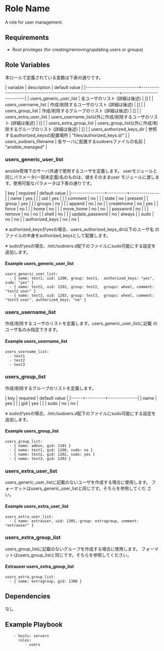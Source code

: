 Role Name
=========

A role for user management.

Requirements
------------

* Root privileges (for creating/removing/updating users or groups)

Role Variables
--------------

本ロールで定義されている変数は下表の通りです。

| variable                  | description                                                       | default value              |
|---------------------------+-------------------------------------------------------------------+----------------------------|
| users_generic_user_list   | 全ユーザのリスト (詳細は後述)                                     | []                         |
| users_username_list       | 作成/削除するユーザのリスト (詳細は後述)                          | []                         |
| users_group_list          | 作成/削除するグループのリスト (詳細は後述)                        | []                         |
| users_extra_user_list     | users_username_list以外に作成/削除するユーザのリスト (詳細は後述) | []                         |
| users_extra_group_list    | users_group_list以外に作成/削除するグループのリスト (詳細は後述)  | []                         |
| users_authorized_keys_dir | 参照するauthorized_keysの配置場所                                 | "files/authorized_keys.d/" |
| users_sudoers_filename    | 各サーバに配置するsudoersファイルの名前                           | "ansible_managed"          |


### users_generic_user_list

ansible管理下のサーバ共通で使用するユーザを定義します。
userモジュールと同じパラメータ(一部未定義)名のものは、値をそのままuser
モジュールに渡します。使用可能なパラメータは下表の通りです。

| key             | required | default value |
|-----------------+----------+---------------|
| name            | yes      |               |
| uid             | yes      |               |
| comment         | no       |               |
| state           | no       | present       |
| group           | yes      |               |
| groups          | no       |               |
| append          | no       | no            |
| createhome      | no       | yes           |
| force           | no       |               |
| home            | no       |               |
| move_home       | no       | no            |
| password        | no       |               |
| remove          | no       | no            |
| shell           | no       |               |
| update_password | no       | always        |
| sudo            | no       | no            |
| authorized_keys | no       | no            |

※ authorized_keysがyesの場合、users_authorized_keys_dir以下のユーザ名
   のファイルの中身をauthorized_keysとして配置します。
   
※ sudoがyesの場合、/etc/sudoers.d配下のファイルにsudo可能にする設定を
   追加します。

#### Example users_generic_user_list

```
users_generic_user_list:
  - { name: test1, uid: 1200, group: test1,  authorized_keys: "yes", sudo: "yes" }
  - { name: test2, uid: 1202, group: test2,  groups: wheel, comment: "test2 user" }
  - { name: test3, uid: 1203, group: test3,  groups: wheel, comment: "test3 user", authorized_keys: "no" }
```

### users_username_list

作成/削除するユーザのリストを定義します。users_generic_user_listに記載
のユーザ名のみ指定できます。

#### Example users_username_list

```
users_username_list:
  - test1
  - test2
  - test3
```

### users_group_list

作成/削除するグループのリストを定義します。

| key  | required | default value |
|------+----------+---------------|
| name | yes      |               |
| gid  | yes      |               |
| sudo | no       | no            |

※ sudoがyesの場合、/etc/sudoers.d配下のファイルにsudo可能にする設定を
   追加します。

#### Example users_group_list

```
users_group_list:
  - { name: admin, gid: 1101 }
  - { name: test1, gid: 1200, sudo: no }
  - { name: test2, gid: 1202, sudo: yes }
  - { name: test3, gid: 1203 }
```

### users_extra_user_list

users_generic_user_listに記載のないユーザを作成する場合に使用します。
フォーマットはusers_generic_user_listと同じです。そちらを参照してくだ
さい。

#### Example users_extra_user_list

```
users_extra_user_list:
  - { name: extrauser, uid: 1305, group: extragroup, comment: "extrauser" }
```

### users_extra_group_list

users_group_listに記載のないグループを作成する場合に使用します。
フォーマットはusers_group_listと同じです。そちらを参照してください。

#### Extrauser users_extra_group_list

```
users_extra_group_list:
  - { name: extragroup, gid: 1300 }
```

Dependencies
------------

なし

Example Playbook
----------------

```
    - hosts: servers
      roles:
         - users
```

